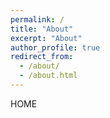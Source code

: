 ```yaml
---
permalink: /
title: "About"
excerpt: "About"
author_profile: true
redirect_from: 
  - /about/
  - /about.html
---
```


 HOME 